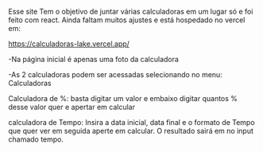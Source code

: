  
Esse site Tem o objetivo de juntar várias calculadoras em um lugar só e foi feito com react.
Ainda faltam muitos ajustes e está hospedado no vercel em:

https://calculadoras-lake.vercel.app/

-Na página inicial é apenas uma foto da calculadora 

-As 2  calculadoras podem ser acessadas selecionando no menu: Calculadoras

Calculadora de %: basta digitar um valor e embaixo digitar quantos % desse valor quer e apertar em calcular

calculadora de Tempo: Insira a data inicial, data final e o formato de Tempo que quer ver em seguida aperte em calcular. O resultado sairá em no input chamado tempo.






